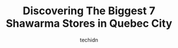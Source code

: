 ---
layout: ampstory
image: https://i0.wp.com/www.auto.or.id/wp-content/uploads/2023/06/via-grillades-0-quebec-city-1686323279.jpeg?resize=640,853
author: techidn
featured: false
description: Quebec City, Quebec, Canada is a haven for Shawarma enthusiasts, boasting an impressive array of 7 top-notch establishments. Whether youre a seasoned connoisseur or simply curious to explor
title: Discovering The Biggest 7 Shawarma Stores in Quebec City
cover:
   title: Discovering The Biggest 7 Shawarma Stores in Quebec City
   subtitle: AUTO.OR.ID
   background: https://www.auto.or.id/wp-content/uploads/2023/06/via-grillades-0-quebec-city-1686323279.jpeg

pages: 
 - layout: thirds
   top: <h1>#1 Le Cèdre</h1>
   bottom: "<p>Good food, not long waiting time and pretty clean.  The price for the dishes are correct but the wraps are overpriced for what they contain, that is the only reason why I</p>"
   background: https://www.auto.or.id/wp-content/uploads/2023/06/via-grillades-1-quebec-city-1686323280.jpeg
   backgroundblur: true
 - layout: thirds
   top: <h1>#2 Shady Café Resto Libanais</h1>
   bottom: "<p>1680 Av. Maufils, Québec, QC G1J 4J1, Canada</p>"
   background: https://www.auto.or.id/wp-content/uploads/2023/06/via-grillades-2-quebec-city-1686323282.jpeg
   cta:
      link: https://www.auto.or.id/discovering-the-biggest-7-shawarma-stores-in-quebec-city/
      text: Discovering The Biggest 7 Shawarma Stores in Quebec City
 - layout: thirds
   top: <h1>#3 Saveurs du Monde - Halal - Shawarma - Couscous - Falafel - Shish Taouk</h1>
   bottom: "<p>847 Rue Saint-Jean, Québec, QC G1R 1R2, Canada</p>"
   background: https://images.unsplash.com/photo-1639927662977-8794d56a9050?ixlib=rb-4.0.3&ixid=MnwxMjA3fDB8MHxwaG90by1wYWdlfHx8fGVufDB8fHx8&auto=format&fit=crop&w=640&h=853&q=80
   cta:
      link: https://www.auto.or.id/discovering-the-biggest-7-shawarma-stores-in-quebec-city/
      text: Discovering The Biggest 7 Shawarma Stores in Quebec City
 - layout: thirds
   top: <h1>#4 Restaurant Liban</h1>
   bottom: "<p>23 Rue DAuteuil, Québec, QC G1R 4B9, Canada</p>"
   background: https://images.unsplash.com/photo-1502158895-0d817974dfaf?ixlib=rb-4.0.3&ixid=MnwxMjA3fDB8MHxwaG90by1wYWdlfHx8fGVufDB8fHx8&auto=format&fit=crop&w=640&h=853&q=80
   cta:
      link: https://www.auto.or.id/discovering-the-biggest-7-shawarma-stores-in-quebec-city/
      text: Discovering The Biggest 7 Shawarma Stores in Quebec City
 - layout: thirds
   top: <h1>#5 La Galette Libanaise - St-Jean</h1>
   bottom: "<p>1061 Rue Saint-Jean, Québec, QC G1R 1S2, Canada</p>"
   background: https://images.unsplash.com/photo-1630686120465-89debf3b32a8?ixlib=rb-4.0.3&ixid=MnwxMjA3fDB8MHxwaG90by1wYWdlfHx8fGVufDB8fHx8&auto=format&fit=crop&w=640&h=853&q=80
   cta:
      link: https://www.auto.or.id/discovering-the-biggest-7-shawarma-stores-in-quebec-city/
      text: Discovering The Biggest 7 Shawarma Stores in Quebec City
 - layout: thirds
   top: <h1>#6 Restaurant libanais Lebourgneuf</h1>
   bottom: "<p>1170 Bd Lebourgneuf, Québec, QC G2K 2E3, Canada</p>"
   background: https://images.unsplash.com/photo-1637160967973-88751d581827?ixlib=rb-4.0.3&ixid=MnwxMjA3fDB8MHxwaG90by1wYWdlfHx8fGVufDB8fHx8&auto=format&fit=crop&w=640&h=853&q=80
   cta:
      link: https://www.auto.or.id/discovering-the-biggest-7-shawarma-stores-in-quebec-city/
      text: Discovering The Biggest 7 Shawarma Stores in Quebec City
 - layout: thirds
   top: <h1>#7 La Galette Libanaise, Ste-Foy</h1>
   bottom: "<p>2480 Ch Ste-Foy, Québec, QC G1V 1T6, Canada</p>"
   background: https://images.unsplash.com/photo-1608839968395-12aed2154570?ixlib=rb-4.0.3&ixid=MnwxMjA3fDB8MHxwaG90by1wYWdlfHx8fGVufDB8fHx8&auto=format&fit=crop&w=640&h=853&q=80
   cta:
      link: https://www.auto.or.id/discovering-the-biggest-7-shawarma-stores-in-quebec-city/
      text: Discovering The Biggest 7 Shawarma Stores in Quebec City
 - layout: thirds
   middle: Continue reading...
   background: https://images.unsplash.com/photo-1637160969382-6562ca0d1435?ixlib=rb-4.0.3&ixid=MnwxMjA3fDB8MHxwaG90by1wYWdlfHx8fGVufDB8fHx8&auto=format&fit=crop&w=640&h=853&q=80
   cta:
      link: https://www.auto.or.id/discovering-the-biggest-7-shawarma-stores-in-quebec-city/
      text: Discovering The Biggest 7 Shawarma Stores in Quebec City

---